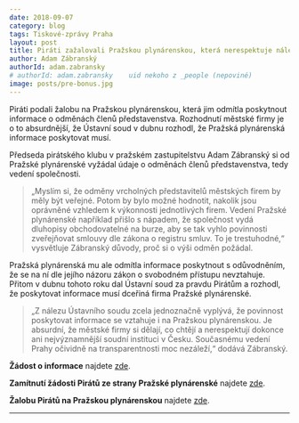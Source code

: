 ```yaml
---
date: 2018-09-07
category: blog
tags: Tiskové-zprávy Praha
layout: post
title: Piráti zažalovali Pražskou plynárenskou, která nerespektuje nález Ústavního soudu a neposkytuje informace 
author: Adam Zábranský 
authorId: adam.zabransky
# authorId: adam.zabransky    uid nekoho z _people (nepoviné)
image: posts/pre-bonus.jpg
---
```


Piráti podali žalobu na Pražskou plynárenskou, která jim odmítla poskytnout informace o odměnách členů představenstva. Rozhodnutí městské firmy je o to absurdnější, že Ústavní soud v dubnu rozhodl, že Pražská plynárenská informace poskytovat musí.

Předseda pirátského klubu v pražském zastupitelstvu Adam Zábranský si od Pražské plynárenské vyžádal údaje o odměnách členů představenstva, tedy vedení společnosti.

> „Myslím si, že odměny vrcholných představitelů městských firem by měly být veřejné. Potom by bylo možné hodnotit, nakolik jsou oprávněné vzhledem k výkonnosti jednotlivých firem. Vedení Pražské plynárenské například přišlo s nápadem, že společnost vydá dluhopisy obchodovatelné na burze, aby se tak vyhlo povinnosti zveřejňovat smlouvy dle zákona o registru smluv. To je trestuhodné,“ vysvětluje Zábranský důvody, proč si o výši odměn požádal.

Pražská plynárenská mu ale odmítla informace poskytnout s odůvodněním, že se na ní dle jejího názoru zákon o svobodném přístupu nevztahuje. Přitom v dubnu tohoto roku dal Ústavní soud za pravdu Pirátům a rozhodl, že poskytovat informace musí dceřiná firma Pražské plynárenské.

> „Z nálezu Ústavního soudu zcela jednoznačně vyplývá, že povinnost poskytovat informace se vztahuje i na Pražskou plynárenskou. Je absurdní, že městské firmy si dělají, co chtějí a nerespektují dokonce ani nejvýznamnější soudní instituci v Česku. Současnému vedení Prahy očividně na transparentnosti moc nezáleží,“ dodává Zábranský.



**Žádost o informace** najdete [zde](https://praha.pirati.cz/assets/pdf/01main.pdf).

**Zamítnutí žádosti Pirátů ze strany Pražské plynárenské** najdete [zde](https://praha.pirati.cz/assets/pdf/01zamitnuti.pdf).

**Žalobu Pirátů na Pražskou plynárenskou** najdete [zde](https://praha.pirati.cz/assets/pdf/01zaloba.pdf).

- - -
